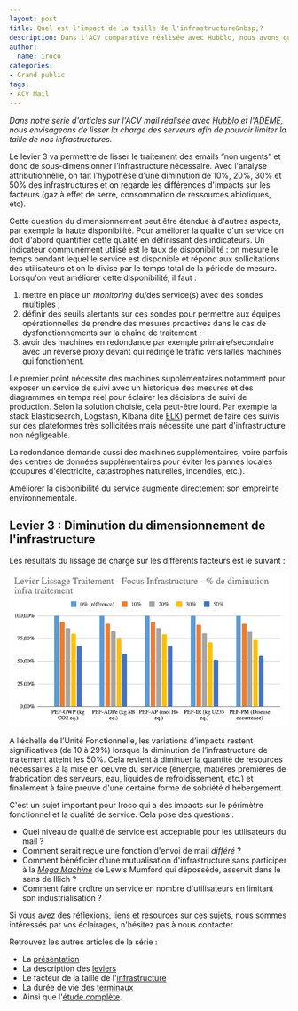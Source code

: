 ```yaml
---
layout: post
title: Quel est l'impact de la taille de l'infrastructure&nbsp;?
description: Dans l'ACV comparative réalisée avec Hubblo, nous avons quantifié l'impact de la taille de l'infrastructure sur l'environnement.
author:
  name: iroco
categories:
- Grand public
tags:
- ACV Mail
---
```


_Dans notre série d'articles sur l'ACV mail réalisée avec [Hubblo](https://hubblo.org/) et l'[ADEME](https://www.ademe.fr/), nous envisageons de lisser la charge des serveurs afin de pouvoir limiter la taille de nos infrastructures._

Le levier 3 va permettre de lisser le traitement des emails “non urgents” et donc de sous-dimensionner l’infrastructure nécessaire. Avec l'analyse attributionnelle, on fait l'hypothèse d'une diminution de 10%, 20%, 30% et 50% des infrastructures et on regarde les différences d'impacts sur les facteurs (gaz à effet de serre, consommation de ressources abiotiques, etc).

Cette question du dimensionnement peut être étendue à d'autres aspects, par exemple la haute disponibilité. Pour améliorer la qualité d'un service on doit d'abord quantifier cette qualité en définissant des indicateurs. Un indicateur communément utilisé est le taux de disponibilité : on mesure le temps pendant lequel le service est disponible et répond aux sollicitations des utilisateurs et on le divise par le temps total de la période de mesure. Lorsqu'on veut améliorer cette disponibilité, il faut :

1. mettre en place un _monitoring_ du/des service(s) avec des sondes multiples ;
2. définir des seuils alertants sur ces sondes pour permettre aux équipes opérationnelles de prendre des mesures proactives dans le cas de dysfonctionnements sur la chaîne de traitement ;
3. avoir des machines en redondance par exemple primaire/secondaire avec un reverse proxy devant qui redirige le trafic vers la/les machines qui fonctionnent.

Le premier point nécessite des machines supplémentaires notamment pour exposer un service de suivi avec un historique des mesures et des diagrammes en temps réel pour éclairer les décisions de suivi de production. Selon la solution choisie, cela peut-être lourd. Par exemple la stack Elasticsearch, Logstash, Kibana dite [ELK](https://www.elastic.co/fr/elastic-stack)) permet de faire des suivis sur des plateformes très sollicitées mais nécessite une part d'infrastructure non négligeable.

La redondance demande aussi des machines supplémentaires, voire parfois des centres de données supplémentaires pour éviter les pannes locales (coupures d'électricité, catastrophes naturelles, incendies, etc.).

Améliorer la disponibilité du service augmente directement son empreinte environnementale.

## Levier 3 : Diminution du dimensionnement de l'infrastructure

Les résultats du lissage de charge sur les différents facteurs est le suivant :

![Graph des résultats de l'ACV-A levier3](/images/ACV/resultats-levier3-attr.png)

A l’échelle de l’Unité Fonctionnelle, les variations d’impacts restent significatives (de 10 à 29%) lorsque la diminution de l’infrastructure de traitement atteint les 50%. Cela revient à diminuer la quantité de resources nécessaires à la mise en oeuvre du service (énergie, matières premières de frabrication des serveurs, eau, liquides de refroidissement, etc.) et finalement à faire preuve d'une certaine forme de sobriété d'hébergement.

C'est un sujet important pour Iroco qui a des impacts sur le périmètre fonctionnel et la qualité de service. Cela pose des questions :

- Quel niveau de qualité de service est acceptable pour les utilisateurs du mail ?
- Comment serait reçue une fonction d'envoi de mail _différé_ ?
- Comment bénéficier d'une mutualisation d'infrastructure sans participer à la [_Mega Machine_](https://www.youtube.com/watch?v=5R1ZHZVXkDE) de Lewis Mumford qui dépossède, asservit dans le sens de Illich ?
- Comment faire croître un service en nombre d'utilisateurs en limitant son industrialisation ?

Si vous avez des réflexions, liens et resources sur ces sujets, nous sommes intéressés par vos éclairages, n'hésitez pas à nous contacter.

Retrouvez les autres articles de la série :

- La [présentation](/acv-mail-presentation/)
- La description des [leviers](/acv-mail-leviers/)
- Le facteur de la taille de l'[infrastructure](/acv-mail-infrastructure/)
- La durée de vie des [terminaux](/acv-mail-duree-de-vie-terminaux/)
- Ainsi que l'[étude complète](/images/ACV/ACV-mail-Hubblo-Iroco-01032024.pdf).

